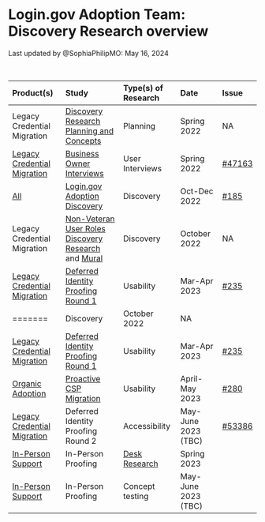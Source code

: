 # Login.gov Adoption Team: Discovery Research overview
Last updated by @SophiaPhilipMO: May 16, 2024

<br>

|Product(s)|Study|Type(s) of Research|Date|Issue|
|:--|:--|:--|:--|:--|
| Legacy Credential Migration | [Discovery Research Planning and Concepts](https://app.mural.co/t/departmentofveteransaffairs9999/m/departmentofveteransaffairs9999/1716212049816/da0f72e34769d1845bd03dc4da83fd5d0f6ee6bf?sender=u1b0df595924572baa8a94764) | Planning | Spring 2022 | NA |
| [Legacy Credential Migration](https://github.com/department-of-veterans-affairs/va.gov-team/tree/master/products/login.gov-adoption/products/legacy%20CSP%20migrations)|[Business Owner Interviews](https://app.mural.co/t/innovationboards1199/m/innovationboards1199/1662672336538/e4ac10ef97031dabf115f7e1429d2a353db7ff52?sender=u99cd1ac4f5c240d8dffd4204)|User Interviews|Spring 2022|[#47163](https://app.zenhub.com/workspaces/logingov-adoption-team-632280b31e745000136a61fc/issues/gh/department-of-veterans-affairs/va.gov-team/47163)|
[All](https://github.com/department-of-veterans-affairs/va.gov-team/tree/master/products/login.gov-adoption/products) | [Login.gov Adoption Discovery](https://github.com/department-of-veterans-affairs/va.gov-team/tree/master/products/login.gov-adoption/discovery/research/2022-10-Login.gov-Adoption-Discovery-Research) | Discovery | Oct-Dec 2022 | [#185](https://github.com/department-of-veterans-affairs/va.gov-research-repository/issues/185)|
| Legacy Credential Migration | [Non-Veteran User Roles Discovery Research](https://github.com/department-of-veterans-affairs/va.gov-team/blob/master/products/identity/Research/user-roles/discovery/non-veteran-user-roles-discovery-phase-1.md) and [Mural](https://app.mural.co/t/departmentofveteransaffairs9999/m/departmentofveteransaffairs9999/1716210861114/f8326d7431519de9abd516b3371fa151d5eeafb8?sender=u1b0df595924572baa8a94764)| Discovery | October 2022 | NA |
|[Legacy Credential Migration](https://github.com/department-of-veterans-affairs/va.gov-team/tree/master/products/login.gov-adoption/products/legacy%20CSP%20migrations)|[Deferred Identity Proofing Round 1](https://github.com/department-of-veterans-affairs/va.gov-team/tree/master/products/login.gov-adoption/discovery/research/2023-03-Deferred-Identity-Proofing-Round-1-Usability)|Usability|Mar-Apr 2023|[#235](https://github.com/department-of-veterans-affairs/va.gov-research-repository/issues/235)|
=======| Discovery | October 2022 | NA |
|[Legacy Credential Migration](https://github.com/department-of-veterans-affairs/va.gov-team/tree/master/products/login.gov-adoption/products/legacy%20CSP%20migrations)|[Deferred Identity Proofing Round 1](https://github.com/department-of-veterans-affairs/va.gov-team/tree/master/products/login.gov-adoption/discovery/research/2023-03-Deferred-Identity-Proofing-Round-1-Usability)|Usability|Mar-Apr 2023|[#235](https://github.com/department-of-veterans-affairs/va.gov-research-repository/issues/235)|
|[Organic Adoption](https://github.com/department-of-veterans-affairs/va.gov-team/tree/master/products/login.gov-adoption/products/login.gov)|[Proactive CSP Migration](https://github.com/department-of-veterans-affairs/va.gov-team/tree/master/products/login.gov-adoption/discovery/research/2023-04-Proactive-CSP-Migration-Usability)|Usability|April-May 2023|[#280](https://github.com/department-of-veterans-affairs/va.gov-research-repository/issues/280)|
|[Legacy Credential Migration](https://github.com/department-of-veterans-affairs/va.gov-team/tree/master/products/login.gov-adoption/products/legacy%20CSP%20migrations)|Deferred Identity Proofing Round 2|Accessibility|May-June 2023 (TBC)|[#53386](https://app.zenhub.com/workspaces/logingov-adoption-team-632280b31e745000136a61fc/issues/gh/department-of-veterans-affairs/va.gov-team/53386)|
|[In-Person Support](https://github.com/department-of-veterans-affairs/va.gov-team/tree/master/products/login.gov-adoption/products/in-person%20support)|In-Person Proofing|[Desk Research](https://app.mural.co/t/departmentofveteransaffairs9999/m/departmentofveteransaffairs9999/1715872294747/626fdfbc90f2b41e800e5e09784a0d711c0743b3?sender=u1b0df595924572baa8a94764)| Spring 2023|
|[In-Person Support](https://github.com/department-of-veterans-affairs/va.gov-team/tree/master/products/login.gov-adoption/products/in-person%20support)|In-Person Proofing|Concept testing|May-June 2023 (TBC)||
